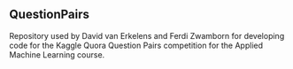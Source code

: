 ## QuestionPairs
Repository used by David van Erkelens and Ferdi Zwamborn for developing code for
the Kaggle Quora Question Pairs competition for the Applied Machine Learning course.
